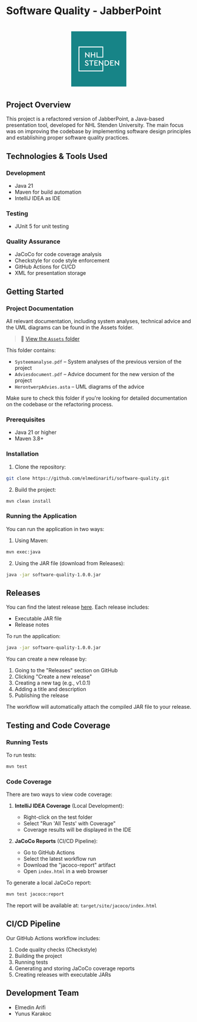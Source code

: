 # Software Quality - JabberPoint

<h1 align="center">
  <a href="https://www.nhlstenden.com/"><img src="nhl.png" alt="NHL Logo" height="150"></a>
</h1>

## Project Overview

This project is a refactored version of JabberPoint, a Java-based presentation tool, developed for NHL Stenden University. The main focus was on improving the codebase by implementing software design principles and establishing proper software quality practices.

## Technologies & Tools Used

### Development
- Java 21
- Maven for build automation
- IntelliJ IDEA as IDE

### Testing
- JUnit 5 for unit testing

### Quality Assurance
- JaCoCo for code coverage analysis
- Checkstyle for code style enforcement
- GitHub Actions for CI/CD
- XML for presentation storage

## Getting Started

### Project Documentation

All relevant documentation, including system analyses, technical advice and the UML diagrams can be found in the Assets folder.

> 📁 [View the `Assets` folder](./Assets)

This folder contains:
- `Systeemanalyse.pdf` – System analyses of the previous version of the project
- `Adviesdocument.pdf` – Advice document for the new version of the project
- `HerontwerpAdvies.asta` – UML diagrams of the advice

Make sure to check this folder if you're looking for detailed documentation on the codebase or the refactoring process.

### Prerequisites
- Java 21 or higher
- Maven 3.8+

### Installation
1. Clone the repository:
```bash
git clone https://github.com/elmedinarifi/software-quality.git
```

2. Build the project:
```bash
mvn clean install
```

### Running the Application
You can run the application in two ways:

1. Using Maven:
```bash
mvn exec:java
```

2. Using the JAR file (download from Releases):
```bash
java -jar software-quality-1.0.0.jar
```

## Releases

You can find the latest release [here](https://github.com/elmedinarifi/software-quality/releases). Each release includes:
- Executable JAR file
- Release notes

To run the application:
```bash
java -jar software-quality-1.0.0.jar
```

You can create a new release by:
1. Going to the "Releases" section on GitHub
2. Clicking "Create a new release"
3. Creating a new tag (e.g., v1.0.1)
4. Adding a title and description
5. Publishing the release

The workflow will automatically attach the compiled JAR file to your release.

## Testing and Code Coverage

### Running Tests
To run tests:
```bash
mvn test
```

### Code Coverage
There are two ways to view code coverage:

1. **IntelliJ IDEA Coverage** (Local Development):
   - Right-click on the test folder
   - Select "Run 'All Tests' with Coverage"
   - Coverage results will be displayed in the IDE

2. **JaCoCo Reports** (CI/CD Pipeline):
   - Go to GitHub Actions
   - Select the latest workflow run
   - Download the "jacoco-report" artifact
   - Open `index.html` in a web browser

To generate a local JaCoCo report:
```bash
mvn test jacoco:report
```
The report will be available at: `target/site/jacoco/index.html`

## CI/CD Pipeline

Our GitHub Actions workflow includes:
1. Code quality checks (Checkstyle)
2. Building the project
3. Running tests
4. Generating and storing JaCoCo coverage reports
5. Creating releases with executable JARs

## Development Team

- Elmedin Arifi
- Yunus Karakoc
